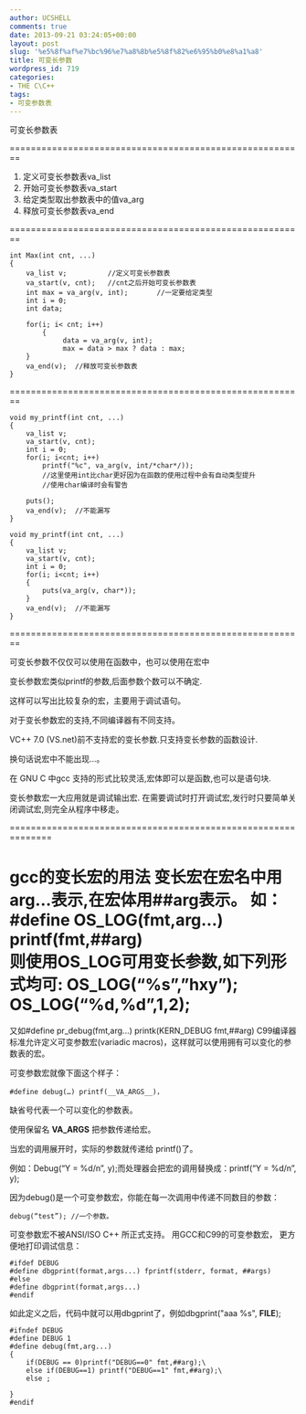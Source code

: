 ```yaml
---
author: UCSHELL
comments: true
date: 2013-09-21 03:24:05+00:00
layout: post
slug: '%e5%8f%af%e7%bc%96%e7%a8%8b%e5%8f%82%e6%95%b0%e8%a1%a8'
title: 可变长参数
wordpress_id: 719
categories:
- THE C\C++
tags:
- 可变参数表
---
```


可变长参数表

========================================================

1. 定义可变长参数表va_list
2. 开始可变长参数表va_start
3. 给定类型取出参数表中的值va_arg
4. 释放可变长参数表va_end

========================================================

    
    int Max(int cnt, ...)
    {
    	va_list v;			//定义可变长参数表
    	va_start(v, cnt);	//cnt之后开始可变长参数表
    	int max = va_arg(v, int);		//一定要给定类型
    	int i = 0;
    	int data;
    
    	for(i; i< cnt; i++) 	
            { 		
                 data = va_arg(v, int); 		
                 max = data > max ? data : max;
    	}
    	va_end(v);	//释放可变长参数表
    }



========================================================

    
    void my_printf(int cnt, ...)
    {
    	va_list v;
    	va_start(v, cnt);
    	int i = 0;
    	for(i; i<cnt; i++)
    		printf("%c", va_arg(v, int/*char*/));
    		//这里使用int比char更好因为在函数的使用过程中会有自动类型提升
    		//使用char编译时会有警告
    
    	puts();
    	va_end(v);	//不能漏写
    }
    
    void my_printf(int cnt, ...)
    {
    	va_list v;
    	va_start(v, cnt);
    	int i = 0;
    	for(i; i<cnt; i++)
    	{
    		puts(va_arg(v, char*));
    	}
    	va_end(v);	//不能漏写
    }


========================================================

可变长参数不仅仅可以使用在函数中，也可以使用在宏中

变长参数宏类似printf的参数,后面参数个数可以不确定.

这样可以写出比较复杂的宏，主要用于调试语句。

对于变长参数宏的支持,不同编译器有不同支持。

VC++ 7.0 (VS.net)前不支持宏的变长参数.只支持变长参数的函数设计.

换句话说宏中不能出现…。

在 GNU C 中gcc 支持的形式比较灵活,宏体即可以是函数,也可以是语句块.

变长参数宏一大应用就是调试输出宏.
在需要调试时打开调试宏,发行时只要简单关闭调试宏,则完全从程序中移走。

==============================================================

gcc的变长宏的用法 变长宏在宏名中用arg…表示,在宏体用##arg表示。
如：
#define OS_LOG(fmt,arg…) printf(fmt,##arg)     
则使用OS_LOG可用变长参数,如下列形式均可:
OS_LOG(“%s”,”hxy”); 
OS_LOG(“%d,%d”,1,2);
==============================================================
又如#define pr_debug(fmt,arg...)  printk(KERN_DEBUG fmt,##arg)
C99编译器标准允许定义可变参数宏(variadic macros)，这样就可以使用拥有可以变化的参数表的宏。

可变参数宏就像下面这个样子： 

	#define debug(…) printf(__VA_ARGS__)，

缺省号代表一个可以变化的参数表。

使用保留名 __VA_ARGS__ 把参数传递给宏。

当宏的调用展开时，实际的参数就传递给 printf()了。

例如：Debug(“Y = %d/n”, y);而处理器会把宏的调用替换成：printf(“Y = %d/n”, y);

因为debug()是一个可变参数宏，你能在每一次调用中传递不同数目的参数： 

	debug(“test”); //一个参数。 

可变参数宏不被ANSI/ISO C++ 所正式支持。 用GCC和C99的可变参数宏， 更方便地打印调试信息：

    
    
    #ifdef DEBUG 
    #define dbgprint(format,args...) fprintf(stderr, format, ##args) 
    #else
    #define dbgprint(format,args...) 
    #endif 
    


如此定义之后，代码中就可以用dbgprint了，例如dbgprint("aaa %s", __FILE__);


    
    
    #ifndef DEBUG
    #define DEBUG 1
    #define debug(fmt,arg...)
    {
    	if(DEBUG == 0)printf("DEBUG==0" fmt,##arg);\
    	else if(DEBUG==1) printf("DEBUG==1" fmt,##arg);\
    	else ;
    
    }
    #endif
    
